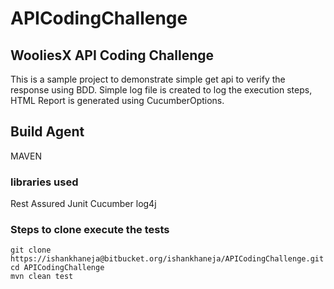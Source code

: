# APICodingChallenge
## WooliesX API Coding Challenge
This is a sample project to demonstrate simple get api to verify the response using BDD.
Simple log file is created to log the execution steps, HTML Report is generated using CucumberOptions.

## Build Agent
MAVEN

### libraries used
Rest Assured
Junit
Cucumber
log4j


### Steps to clone execute the tests
```
git clone https://ishankhaneja@bitbucket.org/ishankhaneja/APICodingChallenge.git
cd APICodingChallenge
mvn clean test
```
